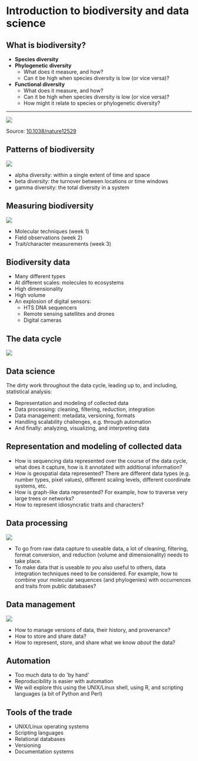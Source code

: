 Introduction to biodiversity and data science
=============================================

What is biodiversity?
---------------------

- **Species diversity**
- **Phylogenetic diversity**
  - What does it measure, and how?
  - Can it be high when species diversity is low (or vice versa)?
- **Functional diversity**
  - What does it measure, and how?
  - Can it be high when species diversity is low (or vice versa)?
  - How might it relate to species or phylogenetic diversity?

----

![](diversity.jpg)

Source: [10.1038/nature12529](http://doi.org/10.1038/nature12529)

Patterns of biodiversity
------------------------

![](alphabetagamma.jpg)

- alpha diversity: within a single extent of time and space
- beta diversity: the turnover between locations or time windows
- gamma diversity: the total diversity in a system

Measuring biodiversity
----------------------

![](coord_planes.png)

- Molecular techniques (week 1)
- Field observations (week 2)
- Trait/character measurements (week 3)

Biodiversity data
-----------------
- Many different types
- At different scales: molecules to ecosystems
- High dimensionality
- High volume
- An explosion of digital sensors:
  - HTS DNA sequencers
  - Remote sensing satellites and drones
  - Digital cameras

The data cycle
--------------
![](data_life_cycle.jpg)

Data science
------------
The dirty work throughout the data cycle, leading up to, and including, 
statistical analysis:

- Representation and modeling of collected data
- Data processing: cleaning, filtering, reduction, integration
- Data management: metadata, versioning, formats
- Handling scalability challenges, e.g. through automation
- And finally: analyzing, visualizing, and interpreting data

Representation and modeling of collected data
---------------------------------------------
- How is sequencing data represented over the course of the data cycle, 
  what does it capture, how is it annotated with additional information?
- How is geospatial data represented? There are different data types
  (e.g. number types, pixel values), different scaling levels, 
  different coordinate systems, etc.
- How is graph-like data represented? For example, how to traverse
  very large trees or networks?
- How to represent idiosyncratic traits and characters?

Data processing
---------------

![](data_pyramid.png)

- To go from raw data capture to useable data, a lot of cleaning, 
  filtering, format conversion, and reduction (volume and dimensionality)
  needs to take place.
- To make data that is useable _to you_ also useful to others, data
  integration techniques need to be considered. For example, how to
  combine your molecular sequences (and phylogenies) with occurrences
  and traits from public databases?

Data management
---------------

![](data_management.png)

- How to manage versions of data, their history, and provenance?
- How to store and share data?
- How to represent, store, and share what we know _about_ the data?

Automation
----------
- Too much data to do 'by hand'
- Reproducibility is easier with automation
- We will explore this using the UNIX/Linux shell, using R, and scripting
  languages (a bit of Python and Perl)

Tools of the trade
------------------
- UNIX/Linux operating systems
- Scripting languages
- Relational databases
- Versioning
- Documentation systems